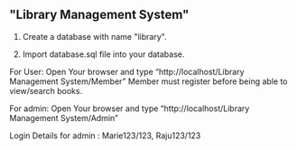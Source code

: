 
  "Library Management System"
-------------------------------------  

1. Create a database with name "library".

2. Import database.sql file into your database.

For User:
Open Your browser and type “http://localhost/Library Management System/Member”
Member must register before being able to view/search books.


For admin:
Open Your browser and type “http://localhost/Library Management System/Admin”

Login Details for admin : Marie123/123, Raju123/123
